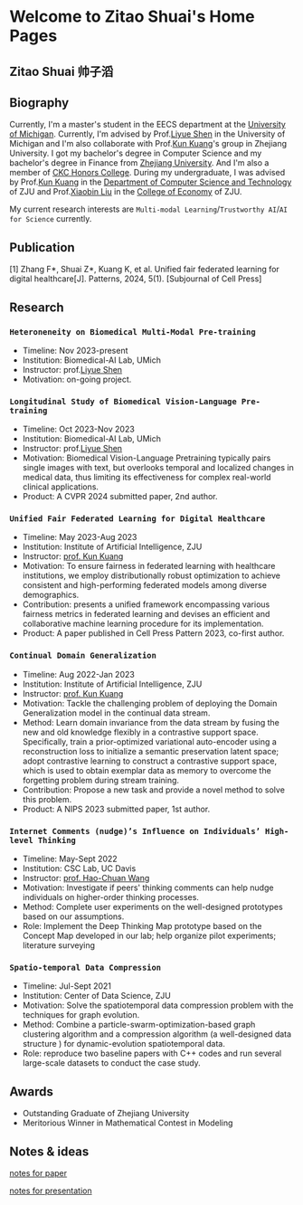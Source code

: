 # Welcome to Zitao Shuai's Home Pages

## Zitao Shuai      帅子滔

## Biography

Currently, I'm a master's student in the EECS department at the [University of Michigan](https://umich.edu/). Currently, I'm advised by Prof.[Liyue Shen](https://liyueshen.engin.umich.edu/) in the University of Michigan and I'm also collaborate with Prof.[Kun Kuang](https://kunkuang.github.io/)'s group in Zhejiang University. I got my bachelor's degree in Computer Science and my bachelor's degree in Finance from [Zhejiang University](https://www.zju.edu.cn/english/). And I'm also a member of [CKC Honors College](http://ckc.zju.edu.cn/ckcen/). During my undergraduate, I was advised by Prof.[Kun Kuang](https://kunkuang.github.io/) in the [Department of Computer Science and Technology](http://www.en.cs.zju.edu.cn/) of ZJU and Prof.[Xiaobin Liu](https://person.zju.edu.cn/en/0018064) in the [College of Economy](http://www.cec.zju.edu.cn/cecen/main.psp) of ZJU. 

My current research interests are `Multi-modal Learning`/`Trustworthy AI`/`AI for Science` currently. 
## Publication

[1] Zhang F\*, Shuai Z\*, Kuang K, et al. Unified fair federated learning for digital healthcare[J]. Patterns, 2024, 5(1). [Subjournal of Cell Press]

## Research
### `Heteroneneity on Biomedical Multi-Modal Pre-training`

- Timeline: Nov 2023-present
- Institution: Biomedical-AI Lab, UMich
- Instructor: prof.[Liyue Shen](https://liyueshen.engin.umich.edu/)
-	Motivation: on-going project.
  
### `Longitudinal Study of Biomedical Vision-Language Pre-training`

- Timeline: Oct 2023-Nov 2023
- Institution: Biomedical-AI Lab, UMich
- Instructor: prof.[Liyue Shen](https://liyueshen.engin.umich.edu/)
-	Motivation: Biomedical Vision-Language Pretraining typically pairs single images with text, but overlooks temporal and localized changes in medical data, thus limiting its effectiveness for complex real-world clinical applications.
-	Product: A CVPR 2024 submitted paper, 2nd author.

### `Unified Fair Federated Learning for Digital Healthcare`

- Timeline: May 2023-Aug 2023
- Institution: Institute of Artificial Intelligence, ZJU
- Instructor: [prof. Kun Kuang](https://kunkuang.github.io/)
-	Motivation: To ensure fairness in federated learning with healthcare institutions, we employ distributionally robust optimization to achieve consistent and high-performing federated models among diverse demographics.
-	Contribution: presents a unified framework encompassing various fairness metrics in federated learning and devises an efficient and collaborative machine learning procedure for its implementation.
-	Product: A paper published in Cell Press Pattern 2023, co-first author.

### `Continual Domain Generalization`

- Timeline: Aug 2022-Jan 2023
- Institution: Institute of Artificial Intelligence, ZJU
- Instructor: [prof. Kun Kuang](https://kunkuang.github.io/)
-	Motivation: Tackle the challenging problem of deploying the Domain Generalization model in the continual data stream.
-	Method: Learn domain invariance from the data stream by fusing the new and old knowledge flexibly in a contrastive support space. Specifically, train a prior-optimized variational auto-encoder using a reconstruction loss to initialize a semantic preservation latent space; adopt contrastive learning to construct a contrastive support space, which is used to obtain exemplar data as memory to overcome the forgetting problem during stream training.
-	Contribution: Propose a new task and provide a novel method to solve this problem.
-	Product: A NIPS 2023 submitted paper, 1st author.

### `Internet Comments (nudge)’s Influence on Individuals’ High-level Thinking`

- Timeline: May-Sept 2022
- Institution: CSC Lab, UC Davis
- Instructor: [prof. Hao-Chuan Wang](http://www.haochuanwang.info/)
-	Motivation: Investigate if peers' thinking comments can help nudge individuals on higher-order thinking processes.
-	Method: Complete user experiments on the well-designed prototypes based on our assumptions.
-	Role: Implement the Deep Thinking Map prototype based on the Concept Map developed in our lab; help organize pilot experiments; literature surveying


### `Spatio-temporal Data Compression`

- Timeline: Jul-Sept 2021
- Institution: Center of Data Science, ZJU
-	Motivation: Solve the spatiotemporal data compression problem with the techniques for graph evolution.
-	Method: Combine a particle-swarm-optimization-based graph clustering algorithm and a compression algorithm (a well-designed data structure ) for dynamic-evolution spatiotemporal data.
-	Role: reproduce two baseline papers with C++ codes and run several large-scale datasets to conduct the case study.


## Awards

- Outstanding Graduate of Zhejiang University
- Meritorious Winner in Mathematical Contest in Modeling


## Notes & ideas

[notes for paper](https://zitao-shuai.github.io/notes/paper)

[notes for presentation](https://zitao-shuai.github.io/notes/pre)


